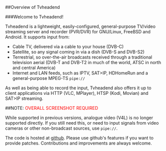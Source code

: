 ##Overview of Tvheadend

###Welcome to Tvheadend!

Tvheadend is a lightweight, easily-configured, general-purpose TV/video 
streaming server and recorder (PVR/DVR) for GNU/Linux, FreeBSD and Android.
It supports input from:

* Cable TV, delivered via a cable to your house (DVB-C)
* Satellite, so any signal coming in via a dish (DVB-S and DVB-S2)
* Terrestrial, so over-the-air broadcasts received through a
traditional television aerial (DVB-T and DVB-T2 in much of the world, ATSC
in north and central America)
* Internet and LAN feeds, such as IPTV, SAT>IP, HDHomeRun and a general-purpose
MPEG-TS `pipe://`

As well as being able to record the input, Tvheadend also offers it up to
client applications via HTTP (VLC, MPlayer), HTSP (Kodi, Movian) and SAT>IP
streaming.

##NOTE: <font color=red>OVERALL SCREENSHOT REQUIRED</font>

While supported in previous versions, analogue video (V4L) is no longer
supported directly. If you still need this, or need to input signals
from video cameras or other non-broadcast sources, use `pipe://`.

The code is hosted at [github](https://github.com/tvheadend/tvheadend).
Please use github's features if you want to provide patches. Contributions and improvements are always welcome.
